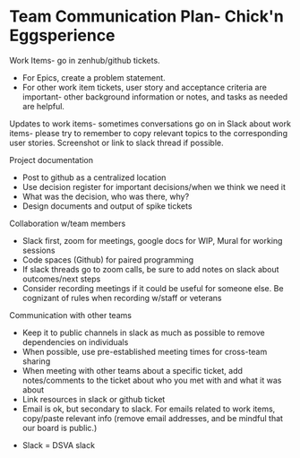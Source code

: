 <h1>Team Communication Plan- Chick'n Eggsperience</h1>

Work Items- go in zenhub/github tickets. 
<ul><li>For Epics, create a problem statement.</li>
<li>For other work item tickets, user story and acceptance criteria are important- other background information or notes, and tasks as needed are helpful.</li></ul> 

Updates to work items- sometimes conversations go on in Slack about work items- please try to remember to copy relevant topics to the corresponding user stories.
Screenshot or link to slack thread if possible.

Project documentation
<ul><li>Post to github as a centralized location</li>
  <li>Use decision register for important decisions/when we think we need it</li>
  <li>What was the decision, who was there, why?</li>
  <li>Design documents and output of spike tickets</li></ul>

Collaboration w/team members
<ul><li>Slack first, zoom for meetings, google docs for WIP, Mural for working sessions</li>
  <li>Code spaces (Github) for paired programming</li>
  <li>If slack threads go to zoom calls, be sure to add notes on slack about outcomes/next steps</li>
<li>Consider recording meetings if it could be useful for someone else. Be cognizant of rules when recording w/staff or veterans</li></ul>

Communication with other teams
<ul><li>Keep it to public channels in slack as much as possible to remove dependencies on individuals</li>
<li>When possible, use pre-established meeting times for cross-team sharing</li>
<li>When meeting with other teams about a specific ticket, add notes/comments to the ticket about who you met with and what it was about</li>
  <li>Link resources in slack or github ticket</li>
<li>Email is ok, but secondary to slack. For emails related to work items, copy/paste relevant info (remove email addresses, and be mindful that our board is public.)</li></ul>

* Slack = DSVA slack

